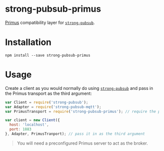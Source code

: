 # strong-pubsub-primus

[Primus](https://www.npmjs.com/package/primus) compatibility layer for [`strong-pubsub`][strong-pubsub-repo].

# Installation

```
npm install --save strong-pubsub-primus
```

# Usage

Create a client as you would normally do using [`strong-pubsub`][strong-pubsub-repo] and pass in the Primus transport as the third argument:

```js
var Client = require('strong-pubsub');
var Adapter = require('strong-pubsub-mqtt');
var PrimusTransport = require('strong-pubsub-primus'); // require the primus tranport

var client = new Client({
  host: 'localhost',
  port: 1883
}, Adapter, PrimusTranport); // pass it in as the third argument
```

>You will need a preconfigured Primus server to act as the broker.

[strong-pubsub-repo]: https://github.com/strongloop/strong-pubsub
